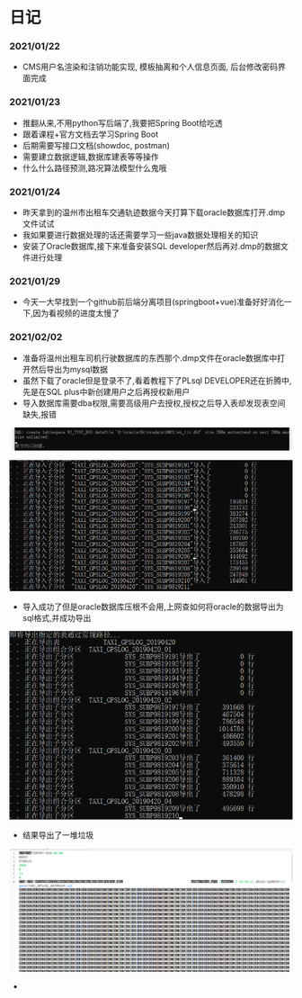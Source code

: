 # 日记

### 2021/01/22

- CMS用户名渲染和注销功能实现, 模板抽离和个人信息页面, 后台修改密码界面完成

### 2021/01/23

- 推翻从来,不用python写后端了,我要把Spring Boot给吃透
- 跟着课程+官方文档去学习Spring Boot
- 后期需要写接口文档(showdoc, postman)
- 需要建立数据逻辑,数据库建表等等操作
- 什么什么路径预测,路况算法模型什么鬼哦



### 2021/01/24

- 昨天拿到的温州市出租车交通轨迹数据今天打算下载oracle数据库打开.dmp文件试试
- 我如果要进行数据处理的话还需要学习一些java数据处理相关的知识
- 安装了Oracle数据库,接下来准备安装SQL developer然后再对.dmp的数据文件进行处理



### 2021/01/29

- 今天一大早找到一个github前后端分离项目(springboot+vue)准备好好消化一下,因为看视频的进度太慢了



### 2021/02/02

- 准备将温州出租车司机行驶数据库的东西那个.dmp文件在oracle数据库中打开然后导出为mysql数据
- 虽然下载了oracle但是登录不了,看着教程下了PLsql DEVELOPER还在折腾中,先是在SQL plus中新创建用户之后再授权新用户
- 导入数据库需要dba权限,需要高级用户去授权,授权之后导入表却发现表空间缺失,报错

![image-20210202103653847](.\imgs\image-20210202103653847.png)

![image-20210202103710006](.\imgs\image-20210202103710006.png)

- 导入成功了但是oracle数据库压根不会用,上网查如何将oracle的数据导出为sql格式,并成功导出

![image-20210202105233816](.\imgs\image-20210202105233816.png)

- 结果导出了一堆垃圾

![image-20210202105718665](.\imgs\image-20210202105718665.png)

- 